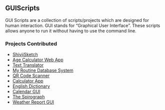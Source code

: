 <h2>GUIScripts</h2>

GUI Scripts are a collection of scripts/projects which are designed for human interaction. GUI stands for “Graphical User Interface”. These scripts allows anyone to run it without having to use the command line.

<h3>Projects Contributed</h3>

- [ShivjiSketch](https://github.com/prathimacode-hub/Awesome_Python_Scripts/tree/main/GUIScripts/Shivji%20Sketch%20Using%20Turtle)
- [Age Calculator Web App](https://github.com/Iamtripathisatyam/Awesome_Python_Scripts/tree/main/GUIScripts/Age%20Calculator%20WebApp)
- [Text Translator](https://github.com/prathimacode-hub/Awesome_Python_Scripts/tree/main/BasicPythonScripts/Alarm%20Clock)
- [My Routine Database System](https://github.com/prathimacode-hub/Awesome_Python_Scripts/tree/main/GUIScripts/My%20Routine%20Database%20System)
- [QR Code Scanner](https://github.com/prathimacode-hub/Awesome_Python_Scripts/tree/main/GUIScripts/QR%20Code%20Scanner)
- [Calculator App](https://github.com/prathimacode-hub/Awesome_Python_Scripts/tree/main/GUIScripts/Calculator%20App)
- [English Dictionary](https://github.com/prathimacode-hub/Awesome_Python_Scripts/tree/main/GUIScripts/Calculator%20App)
- [Calendar GUI](https://github.com/prathimacode-hub/Awesome_Python_Scripts/tree/main/GUIScripts/GUI%20Calendar)
- [The Spirograph](https://github.com/prathimacode-hub/Awesome_Python_Scripts/tree/main/GUIScripts/The%20Spirograph)
- [Weather Report GUI](https://github.com/prathimacode-hub/Awesome_Python_Scripts/tree/main/GUIScripts/Weather%20Report%20GUI0)
